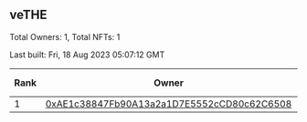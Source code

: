 ## veTHE

Total Owners: 1, Total NFTs: 1

Last built: Fri, 18 Aug 2023 05:07:12 GMT

| Rank | Owner | Voting Power | Influence | NFTs Id |
| --- | --- | --- | --- | --- |
  | 1 | [0xAE1c38847Fb90A13a2a1D7E5552cCD80c62C6508](https://debank.com/profile/0xAE1c38847Fb90A13a2a1D7E5552cCD80c62C6508?chain=bsc) | 2,558,820.924 | 3.79209% | 1 |